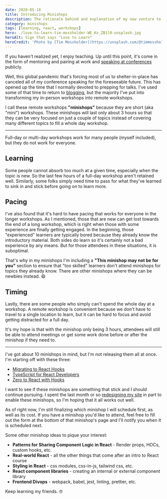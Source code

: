 ```yaml
---
date: 2020-05-18
title: Introducing Minishops
description: The rationale behind and explanation of my new venture to offer short, remote-only workshops called "minishops"
category: minishops
tags: [learning, react, workshops]
hero: ./love-to-learn-tim-mossholder-WE_Kv_ZB1l0-unsplash.jpg
heroAlt: Sign that says "Love to Learn"
heroCredit: 'Photo by [Tim Mossholder](https://unsplash.com/@timmossholder)'
---
```


If you haven't realized yet, I enjoy teaching. Up until this point, it's come in the form of mentoring and pairing at work and [speaking at conferences](/speak/) publicly.

Well, this global pandemic that's forcing most of us to shelter-in-place has canceled all of my conference speaking for the foreseeable future. This has opened up the time that I normally devoted to prepping for talks. I've used some of that time to return to [blogging](/blog/), but the majority I've put into transforming my in-person workshops into remote workshops.

I call these remote workshops **"minishops"** because they are short (aka "mini") workshops. These minishops will last only about 3 hours so that they can be very focused on just a couple of topics instead of covering many different topics to fill a whole day workshop.

---

Full-day or multi-day workshops work for many people (myself included), but they do not work for everyone.

## Learning

Some people cannot absorb too much at a given time, especially when the topic is new. So the last few hours of a full-day workshop aren't retained well. Similarly, some folks simply need time to pass for what they've learned to sink in and stick before going on to learn more.

## Pacing

I've also found that it's hard to have pacing that works for everyone in the longer workshops. As I mentioned, those that are new can get lost towards the end of a long workshop, which is right when those with some experience are finally getting engaged. In the beginning, those "experienced" learners are typically bored because they already know the introductory material. Both sides do learn so it's certainly not a bad experience by any means. But for those attendees in these situations, it is suboptimal.

That's why in my minishops I'm including a **"This minishop may not be for you"** section to ensure that "too skilled" learners don't attend minishops for topics they already know. There are other minishops where they can be newbies instead. 😄

## Timing

Lastly, there are some people who simply can't spend the whole day at a workshop. A remote workshop is convenient because we don't have to travel to a single location to learn, but it can be hard to focus and avoid getting distracted for a full day.

It's my hope is that with the minishop only being 3 hours, attendees will still be able to attend meetings or get some work done before or after the minishop if they need to.

---

I've got about 10 minishops in mind, but I'm not releasing them all at once. I'm starting off with these three:

- [Migrating to React Hooks](/minishops/migrating-to-react-hooks/)
- [TypeScript for React Developers](/minishops/typescript-for-react-developers/)
- [Zero to React with Hooks](/minishops/zero-to-react-with-hooks/)

I want to see if these minishops are something that stick and I should continue pursuing. I spent the last month or so [redesigning my site](/blog/new-gatsby-site/) in part to enable these minishops, so I'm hoping that it all works out well.

As of right now, I'm still finalizing which minishop I will schedule first, as well as its cost. If you have a minishop you'd like to attend, feel free to fill out the form at the bottom of that minishop's page and I'll notify you when it is scheduled next.

Some other minishop ideas to pique your interest:

- **Patterns for Sharing Component Logic in React** - Render props, HOCs, custom hooks, etc.
- **Real-world React** - all the other things that come after an intro to React course
- **Styling in React** - css modules, css-in-js, tailwind css, etc.
- **React component libraries** - creating an internal or external component library
- **Frontend Divops** - webpack, babel, jest, linting, prettier, etc.

Keep learning my friends. 🤓
